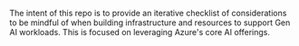 The intent of this repo is to provide an iterative checklist of considerations to be mindful of when building infrastructure and
resources to support Gen AI workloads. This is focused on leveraging Azure's core AI offerings.
